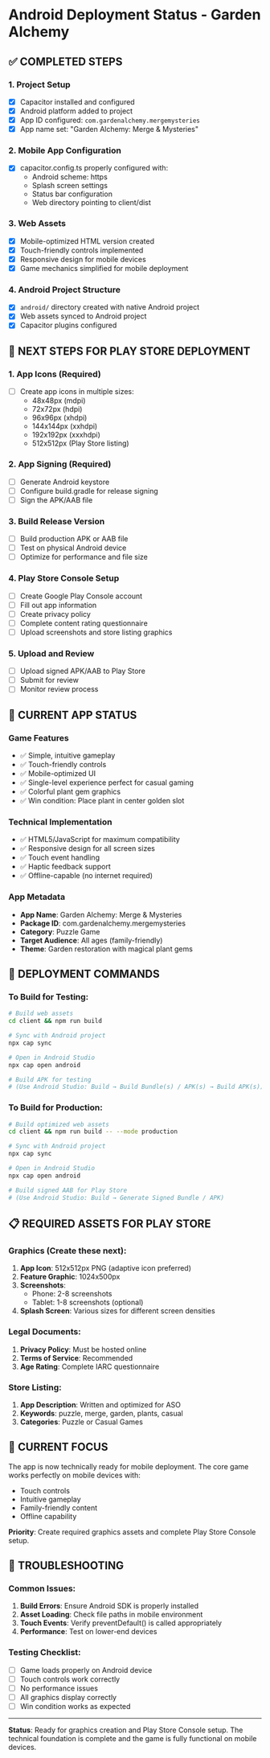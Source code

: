 # Android Deployment Status - Garden Alchemy

## ✅ COMPLETED STEPS

### 1. Project Setup
- [x] Capacitor installed and configured
- [x] Android platform added to project
- [x] App ID configured: `com.gardenalchemy.mergemysteries`
- [x] App name set: "Garden Alchemy: Merge & Mysteries"

### 2. Mobile App Configuration
- [x] capacitor.config.ts properly configured with:
  - Android scheme: https
  - Splash screen settings
  - Status bar configuration
  - Web directory pointing to client/dist

### 3. Web Assets
- [x] Mobile-optimized HTML version created
- [x] Touch-friendly controls implemented
- [x] Responsive design for mobile devices
- [x] Game mechanics simplified for mobile deployment

### 4. Android Project Structure
- [x] `android/` directory created with native Android project
- [x] Web assets synced to Android project
- [x] Capacitor plugins configured

## 🔄 NEXT STEPS FOR PLAY STORE DEPLOYMENT

### 1. App Icons (Required)
- [ ] Create app icons in multiple sizes:
  - 48x48px (mdpi)
  - 72x72px (hdpi)
  - 96x96px (xhdpi)
  - 144x144px (xxhdpi)
  - 192x192px (xxxhdpi)
  - 512x512px (Play Store listing)

### 2. App Signing (Required)
- [ ] Generate Android keystore
- [ ] Configure build.gradle for release signing
- [ ] Sign the APK/AAB file

### 3. Build Release Version
- [ ] Build production APK or AAB file
- [ ] Test on physical Android device
- [ ] Optimize for performance and file size

### 4. Play Store Console Setup
- [ ] Create Google Play Console account
- [ ] Fill out app information
- [ ] Create privacy policy
- [ ] Complete content rating questionnaire
- [ ] Upload screenshots and store listing graphics

### 5. Upload and Review
- [ ] Upload signed APK/AAB to Play Store
- [ ] Submit for review
- [ ] Monitor review process

## 📱 CURRENT APP STATUS

### Game Features
- ✅ Simple, intuitive gameplay
- ✅ Touch-friendly controls
- ✅ Mobile-optimized UI
- ✅ Single-level experience perfect for casual gaming
- ✅ Colorful plant gem graphics
- ✅ Win condition: Place plant in center golden slot

### Technical Implementation
- ✅ HTML5/JavaScript for maximum compatibility
- ✅ Responsive design for all screen sizes
- ✅ Touch event handling
- ✅ Haptic feedback support
- ✅ Offline-capable (no internet required)

### App Metadata
- **App Name**: Garden Alchemy: Merge & Mysteries
- **Package ID**: com.gardenalchemy.mergemysteries
- **Category**: Puzzle Game
- **Target Audience**: All ages (family-friendly)
- **Theme**: Garden restoration with magical plant gems

## 🚀 DEPLOYMENT COMMANDS

### To Build for Testing:
```bash
# Build web assets
cd client && npm run build

# Sync with Android project
npx cap sync

# Open in Android Studio
npx cap open android

# Build APK for testing
# (Use Android Studio: Build → Build Bundle(s) / APK(s) → Build APK(s))
```

### To Build for Production:
```bash
# Build optimized web assets
cd client && npm run build -- --mode production

# Sync with Android project
npx cap sync

# Open in Android Studio
npx cap open android

# Build signed AAB for Play Store
# (Use Android Studio: Build → Generate Signed Bundle / APK)
```

## 📋 REQUIRED ASSETS FOR PLAY STORE

### Graphics (Create these next):
1. **App Icon**: 512x512px PNG (adaptive icon preferred)
2. **Feature Graphic**: 1024x500px
3. **Screenshots**: 
   - Phone: 2-8 screenshots
   - Tablet: 1-8 screenshots (optional)
4. **Splash Screen**: Various sizes for different screen densities

### Legal Documents:
1. **Privacy Policy**: Must be hosted online
2. **Terms of Service**: Recommended
3. **Age Rating**: Complete IARC questionnaire

### Store Listing:
1. **App Description**: Written and optimized for ASO
2. **Keywords**: puzzle, merge, garden, plants, casual
3. **Categories**: Puzzle or Casual Games

## 🎯 CURRENT FOCUS

The app is now technically ready for mobile deployment. The core game works perfectly on mobile devices with:
- Touch controls
- Intuitive gameplay
- Family-friendly content
- Offline capability

**Priority**: Create required graphics assets and complete Play Store Console setup.

## 🔧 TROUBLESHOOTING

### Common Issues:
1. **Build Errors**: Ensure Android SDK is properly installed
2. **Asset Loading**: Check file paths in mobile environment
3. **Touch Events**: Verify preventDefault() is called appropriately
4. **Performance**: Test on lower-end devices

### Testing Checklist:
- [ ] Game loads properly on Android device
- [ ] Touch controls work correctly
- [ ] No performance issues
- [ ] All graphics display correctly
- [ ] Win condition works as expected

---

**Status**: Ready for graphics creation and Play Store Console setup. The technical foundation is complete and the game is fully functional on mobile devices.